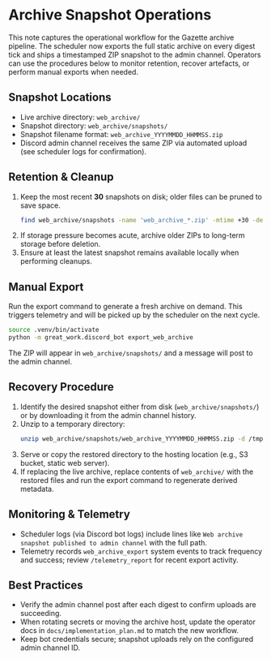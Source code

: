 # Archive Snapshot Operations

This note captures the operational workflow for the Gazette archive pipeline. The scheduler now exports the full static archive on every digest tick and ships a timestamped ZIP snapshot to the admin channel. Operators can use the procedures below to monitor retention, recover artefacts, or perform manual exports when needed.

## Snapshot Locations

- Live archive directory: `web_archive/`
- Snapshot directory: `web_archive/snapshots/`
- Snapshot filename format: `web_archive_YYYYMMDD_HHMMSS.zip`
- Discord admin channel receives the same ZIP via automated upload (see scheduler logs for confirmation).

## Retention & Cleanup

1. Keep the most recent **30** snapshots on disk; older files can be pruned to save space.
   ```bash
   find web_archive/snapshots -name 'web_archive_*.zip' -mtime +30 -delete
   ```
2. If storage pressure becomes acute, archive older ZIPs to long-term storage before deletion.
3. Ensure at least the latest snapshot remains available locally when performing cleanups.

## Manual Export

Run the export command to generate a fresh archive on demand. This triggers telemetry and will be picked up by the scheduler on the next cycle.
```bash
source .venv/bin/activate
python -m great_work.discord_bot export_web_archive
```
The ZIP will appear in `web_archive/snapshots/` and a message will post to the admin channel.

## Recovery Procedure

1. Identify the desired snapshot either from disk (`web_archive/snapshots/`) or by downloading it from the admin channel history.
2. Unzip to a temporary directory:
   ```bash
   unzip web_archive/snapshots/web_archive_YYYYMMDD_HHMMSS.zip -d /tmp/web_archive_restore
   ```
3. Serve or copy the restored directory to the hosting location (e.g., S3 bucket, static web server).
4. If replacing the live archive, replace contents of `web_archive/` with the restored files and run the export command to regenerate derived metadata.

## Monitoring & Telemetry

- Scheduler logs (via Discord bot logs) include lines like `Web archive snapshot published to admin channel` with the full path.
- Telemetry records `web_archive_export` system events to track frequency and success; review `/telemetry_report` for recent export activity.

## Best Practices

- Verify the admin channel post after each digest to confirm uploads are succeeding.
- When rotating secrets or moving the archive host, update the operator docs in `docs/implementation_plan.md` to match the new workflow.
- Keep bot credentials secure; snapshot uploads rely on the configured admin channel ID.

